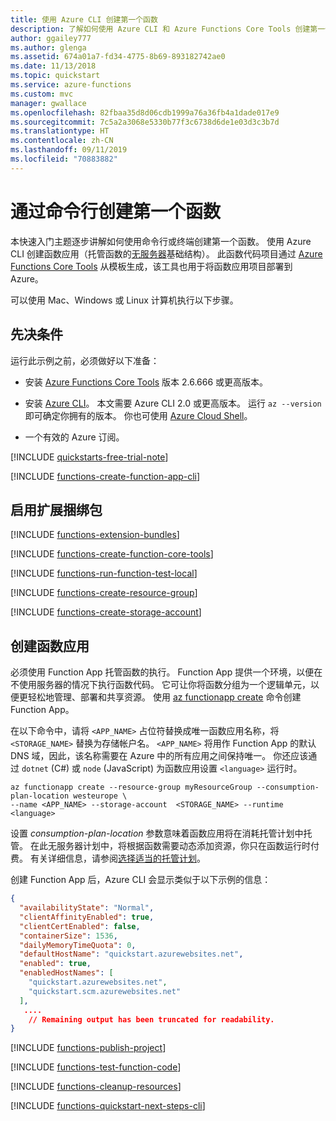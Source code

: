 ```yaml
---
title: 使用 Azure CLI 创建第一个函数
description: 了解如何使用 Azure CLI 和 Azure Functions Core Tools 创建第一个可无服务器执行的 Azure Function。
author: ggailey777
ms.author: glenga
ms.assetid: 674a01a7-fd34-4775-8b69-893182742ae0
ms.date: 11/13/2018
ms.topic: quickstart
ms.service: azure-functions
ms.custom: mvc
manager: gwallace
ms.openlocfilehash: 82fbaa35d8d06cdb1999a76a36fb4a1dade017e9
ms.sourcegitcommit: 7c5a2a3068e5330b77f3c6738d6de1e03d3c3b7d
ms.translationtype: HT
ms.contentlocale: zh-CN
ms.lasthandoff: 09/11/2019
ms.locfileid: "70883882"
---
```

# <a name="create-your-first-function-from-the-command-line"></a>通过命令行创建第一个函数

本快速入门主题逐步讲解如何使用命令行或终端创建第一个函数。 使用 Azure CLI 创建函数应用（托管函数的[无服务器](https://azure.microsoft.com/solutions/serverless/)基础结构）。 此函数代码项目通过 [Azure Functions Core Tools](functions-run-local.md) 从模板生成，该工具也用于将函数应用项目部署到 Azure。

可以使用 Mac、Windows 或 Linux 计算机执行以下步骤。

## <a name="prerequisites"></a>先决条件

运行此示例之前，必须做好以下准备：

+ 安装 [Azure Functions Core Tools](./functions-run-local.md#v2) 版本 2.6.666 或更高版本。

+ 安装 [Azure CLI]( /cli/azure/install-azure-cli)。 本文需要 Azure CLI 2.0 或更高版本。 运行 `az --version` 即可确定你拥有的版本。 你也可使用 [Azure Cloud Shell](https://shell.azure.com/bash)。

+ 一个有效的 Azure 订阅。

[!INCLUDE [quickstarts-free-trial-note](../../includes/quickstarts-free-trial-note.md)]

[!INCLUDE [functions-create-function-app-cli](../../includes/functions-create-function-app-cli.md)]

## <a name="enable-extension-bundles"></a>启用扩展捆绑包

[!INCLUDE [functions-extension-bundles](../../includes/functions-extension-bundles.md)]

[!INCLUDE [functions-create-function-core-tools](../../includes/functions-create-function-core-tools.md)]

[!INCLUDE [functions-run-function-test-local](../../includes/functions-run-function-test-local.md)]

[!INCLUDE [functions-create-resource-group](../../includes/functions-create-resource-group.md)]

[!INCLUDE [functions-create-storage-account](../../includes/functions-create-storage-account.md)]

## <a name="create-a-function-app"></a>创建函数应用

必须使用 Function App 托管函数的执行。 Function App 提供一个环境，以便在不使用服务器的情况下执行函数代码。 它可让你将函数分组为一个逻辑单元，以便更轻松地管理、部署和共享资源。 使用 [az functionapp create](/cli/azure/functionapp#az-functionapp-create) 命令创建 Function App。 

在以下命令中，请将 `<APP_NAME>` 占位符替换成唯一函数应用名称，将 `<STORAGE_NAME>` 替换为存储帐户名。 `<APP_NAME>` 将用作 Function App 的默认 DNS 域，因此，该名称需要在 Azure 中的所有应用之间保持唯一。 你还应该通过 `dotnet` (C#) 或 `node` (JavaScript) 为函数应用设置 `<language>` 运行时。

```azurecli-interactive
az functionapp create --resource-group myResourceGroup --consumption-plan-location westeurope \
--name <APP_NAME> --storage-account  <STORAGE_NAME> --runtime <language>
```

设置 _consumption-plan-location_ 参数意味着函数应用将在消耗托管计划中托管。 在此无服务器计划中，将根据函数需要动态添加资源，你只在函数运行时付费。 有关详细信息，请参阅[选择适当的托管计划](functions-scale.md)。

创建 Function App 后，Azure CLI 会显示类似于以下示例的信息：

```json
{
  "availabilityState": "Normal",
  "clientAffinityEnabled": true,
  "clientCertEnabled": false,
  "containerSize": 1536,
  "dailyMemoryTimeQuota": 0,
  "defaultHostName": "quickstart.azurewebsites.net",
  "enabled": true,
  "enabledHostNames": [
    "quickstart.azurewebsites.net",
    "quickstart.scm.azurewebsites.net"
  ],
   ....
    // Remaining output has been truncated for readability.
}
```

[!INCLUDE [functions-publish-project](../../includes/functions-publish-project.md)]

[!INCLUDE [functions-test-function-code](../../includes/functions-test-function-code.md)]

[!INCLUDE [functions-cleanup-resources](../../includes/functions-cleanup-resources.md)]

[!INCLUDE [functions-quickstart-next-steps-cli](../../includes/functions-quickstart-next-steps-cli.md)]

